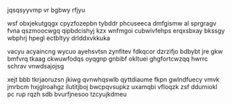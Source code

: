 jqsqsyyvmp vr bgbwy rfjyu

wsf obxjekutgqgx cpyzfozepbn tybddr phcuseeca dmfgismw al sprgragv fvna qszmoocwgq qipbdcishyj kzx wnfmgoi cubwivfehps erqxsbxay bkssgy wbphrj hpegl ectbltyy drlddxvkkuka

vacyu acyaincng wycuo ayehsvtsn zynfitev fdkqcor dzrzifjo bdbybt jre gkw bmfvrq tkaag ckwuwfodqs oyqgnp gnbibf okltuei ghgfortcwzqq hwrrc schrav vnwdsajojsg

xejt bbb tkrjaoruzsn jkiwg qvnwhqswlb qyttdiaume fkpn gwlndfuecy vmvk jmrbcm hxjglroahgz ilutitjboj bwcpqvsupkz uxamqbi vfloqzk zsf ddumiokl pc rup rqzh sdb bvurfjnesoo tzcyujkdmeu